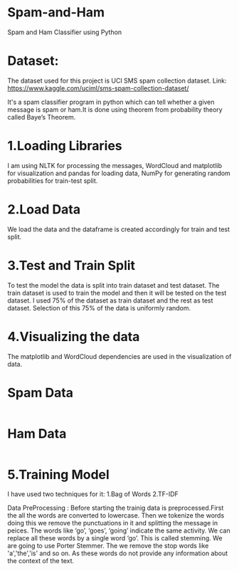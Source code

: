 # Spam-and-Ham
Spam and Ham Classifier using Python 

# Dataset: 
The dataset used for this project is UCI SMS spam collection dataset. Link: https://www.kaggle.com/uciml/sms-spam-collection-dataset/

It's a spam classifier program in python which can tell whether a given message is spam or ham.It is done using theorem from probability theory called Baye’s Theorem.

# 1.Loading Libraries

I am using NLTK for processing the messages, WordCloud and matplotlib for visualization and pandas for loading data, NumPy for generating random probabilities for train-test split.

# 2.Load Data

We load the data and the dataframe is created accordingly for train and test split.

# 3.Test and Train Split

To test the model the data is split into train dataset and test dataset. The train dataset is used to train the model and then it will be tested on the test dataset. I used 75% of the dataset as train dataset and the rest as test dataset. Selection of this 75% of the data is uniformly random.

# 4.Visualizing the data

The matplotlib and WordCloud dependencies are used in the visualization of data.

# Spam Data
![]()

# Ham Data
![]()

# 5.Training Model

I have used two techniques for it:
1.Bag of Words
2.TF-IDF

Data PreProcessing :
Before starting the trainig data is preprocessed.First the all the words are converted to lowercase.
Then we tokenize the words doing this we remove the punctuations in it and splitting the message in peices.
The words like ‘go’, ‘goes’, ‘going’ indicate the same activity. We can replace all these words by a single word ‘go’. This is called stemming. We are going to use Porter Stemmer.
The we remove the stop words like 'a','the','is' and so on. As these words do not provide any information about the context of the text.
